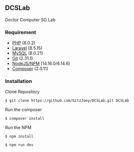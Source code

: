 ## DCSLab

Doctor Computer SG Lab

### Requirement
* [PHP](https://www.php.net/downloads.php) (8.0.2)
* [Laravel](https://laravel.com/) (8.5.15)
* [MySQL](https://www.mysql.com/downloads/) (8.0.21)
* [Git](https://git-scm.com/downloads) (2.31.1)
* [NodeJS/NPM](https://nodejs.org/en/download/) (14.16.0/6.14.6)
* [Composer](https://getcomposer.org/download/) (2.0.11)

### Installation

Clone Repository

`$ git clone https://github.com/GitzJoey/DCSLab.git DCSLab`

Run the composer

`$ composer install`

Run the NPM

`$ npm install`

`$ npm run dev`

